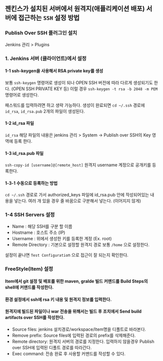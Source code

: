 ## 젠킨스가 설치된 서버에서 원격지(애플리케이션 배포) 서버에 접근하는 `SSH` 설정 방법

### Publish Over SSH 플러그인 설치
Jenkins 관리 > Plugins

### 1. Jenkins 서버 (클라이언트)에서 설정
#### 1-1 ssh-keygen을 사용해서 RSA private key를 생성
보통 `ssh-keygen` 명령어로 생성이 되나 OPEN SSH 버전에 따라 다르게 생성되기도 한다. (OPEN SSH PRIVATE KEY 등) 이럴 경우 `ssh-keygen -t rsa -b 2048 -m PEM` 명령어로 생성한다. 

패스워드를 입력하려면 하고 생략 가능하다. 생성이 완료되면 `cd ~/.ssh` 경로에 `id_rsa`, `id_rsa.pub` 2개의 파일이 생성된다.

#### 1-2 id_rsa 파일
`id_rsa` 해당 파일의 내용은 jenkins 관리 > System -> Publish over SSH의 Key 영역에 등록 한다.

#### 1-3 id_rsa.pub 파일
```ssh-copy-id [username]@[remote_host]```
원격지 username 계정으로 공개키를 등록한다.

#### 1-3-1 수동으로 등록하는 방법
`cd ~/.ssh` 경로로 가서 authorized_keys 파일에 id_rsa.pub 안에 작성되어있는 내용을 넣는다. 여러 개 있을 경우 줄 바꿈으로 구분해서 넣는다. (이어지지 않게)

### 1-4 SSH Servers 설정
- Name : 해당 SSH를 구분 할 이름
- Hostname : 호스트 주소 (IP)
- Username : 위에서 생성한 키를 등록한 계정 (Ex. root)
- Remote Directory : 기본으로 설정할 원격지 경로 보통 `/home` 으로 설정한다.

설정이 끝나면 `Test Configuratio`n 으로 접근이 잘 되는지 확인한다.

### FreeStyle(Item) 설정
#### Item에서 git 설정 및 배포를 위한 maven, gralde 빌드 커맨드를 **Build Steps**의 shell에 커맨드를 작성한다.
#### 환경 설정에서 ssh에 rsa 키 내용 및 원격지 정보를 입력한다.
#### 원격지에 빌드된 파일이나 war 전송을 위해서는 **빌드 후 조치**에서 Send build artifacts over SSH를 작성한다.
- Source files: jenkins 설치경로/workspace/Item명을 디폴트로 바라본다.
- Remove prefix: Source files에 입력된 경로의 prefix를 삭제해준다.
- Remote directory: 원격지 서버의 경로를 지정한다. 입력하지 않을경우 Publish over SSH에 입력된 디폴트 경로를 따라간다.
- Exec command: 전송 완료 후 사용할 커맨드를 작성할 수 있다.
